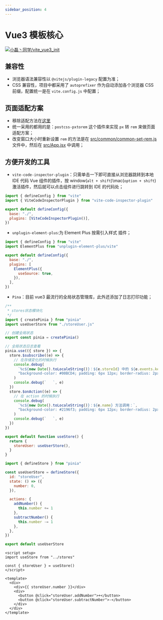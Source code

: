 ```yaml
---
sidebar_position: 4
---
```


# Vue3 模板核心

[![小磊丶同学/vite_vue3_init](https://gitee.com/whyfail/vite_vue3_init/widgets/widget_card.svg?colors=4183c4,ffffff,ffffff,e3e9ed,666666,9b9b9b)](https://gitee.com/whyfail/vite_vue3_init)

## 兼容性

- 浏览器语法兼容性以 `@vitejs/plugin-legacy` 配置为准；
- CSS 兼容性，项目中都采用了 `autoprefixer` 作为自动添加各个浏览器 CSS 前缀，配置统一是在 `vite.config.js` 中配置；

## 页面适配方案

- 移除适配方法在[这里](/blog/2023-10-17)
- 统一采用的都用的是：`postcss-pxtorem` 这个插件来实现 `px` 转 `rem` 来做页面适配方案；
- 改变窗口大小时重新设置 `rem` 的方法是在 [src/common/common-set-rem.js](https://gitee.com/whyfail/vite_react_init/blob/master/src/common/common-set-rem.js) 文件中，然后在 [src/App.jsx](https://gitee.com/whyfail/vite_react_init/blob/master/src/App.jsx) 中调用；

## 方便开发的工具

- `vite-code-inspector-plugin`：只需单击一下即可直接从浏览器跳转到本地 IDE 代码 Vue 组件的插件，按 window(`alt + shift`)\mac(`option + shift`) 激活插件，然后就可以点击组件进行跳转到 IDE 的代码处；

```js
import { defineConfig } from "vite"
import { ViteCodeInspectorPlugin } from "vite-code-inspector-plugin"

export default defineConfig({
  base: "./",
  plugins: [ViteCodeInspectorPlugin()],
})
```

- `unplugin-element-plus`:为 Element Plus 按需引入样式 插件；

```js
import { defineConfig } from "vite"
import ElementPlus from "unplugin-element-plus/vite"

export default defineConfig({
  base: "./",
  plugins: [
    ElementPlus({
      useSource: true,
    }),
  ],
})
```

- `Pina`：目前 vue3 最流行的全局状态管理库，此外还添加了日志打印功能；

```js
/**
 * stores状态模块化
 */
import { createPinia } from "pinia"
import useUserStore from "./storeUser.js"

// 创建全局状态
export const pinia = createPinia()

// 全局状态日志查看
pinia.use(({ store }) => {
  store.$subscribe((e) => {
    // 在存储变化的时候执行
    console.debug(
      `%c${new Date().toLocaleString()}：${e.storeId} 中的 ${e.events.key}状态改变：`,
      "background-color: #00BCD4; padding: 6px 12px; border-radius: 2px; font-size: 14px; color: #fff; font-weight: 600;"
    )
    console.debug(`   `, e)
  })
  store.$onAction((e) => {
    // 在 action 的时候执行
    console.debug(
      `%c${new Date().toLocaleString()}：${e.name} 方法调用：`,
      "background-color: #2196f3; padding: 6px 12px; border-radius: 2px; font-size: 14px; color: #fff; font-weight: 600;"
    )
    console.debug(`   `, e)
  })
})

export default function useStore() {
  return {
    storeUser: useUserStore(),
  }
}
```

```js
import { defineStore } from "pinia"

const useUserStore = defineStore({
  id: "storeUser",
  state: () => ({
    number: 0,
  }),

  actions: {
    addNumber() {
      this.number += 1
    },
    subtractNumber() {
      this.number -= 1
    },
  },
})

export default useUserStore
```

```vue
<script setup>
import useStore from "../stores"

const { storeUser } = useStore()
</script>

<template>
  <div>
    <div>{{ storeUser.number }}</div>
    <div>
      <button @click="storeUser.addNumber">+</button>
      <button @click="storeUser.subtractNumber">-</button>
    </div>
  </div>
</template>
```
